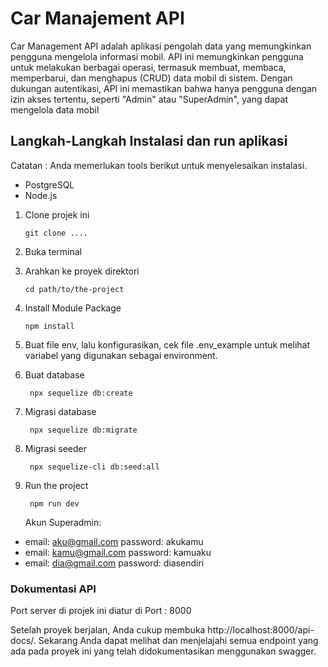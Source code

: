 # Car Manajement API

Car Management API adalah aplikasi pengolah data yang memungkinkan pengguna mengelola informasi mobil. API ini memungkinkan pengguna untuk melakukan berbagai operasi, termasuk membuat, membaca, memperbarui, dan menghapus (CRUD) data mobil di sistem. Dengan dukungan autentikasi, API ini memastikan bahwa hanya pengguna dengan izin akses tertentu, seperti "Admin" atau "SuperAdmin", yang dapat mengelola data mobil

## Langkah-Langkah Instalasi dan run aplikasi

Catatan : Anda memerlukan tools berikut untuk menyelesaikan instalasi.

- PostgreSQL
- Node.js

1.  Clone projek ini

    ```
    git clone ....
    ```

2.  Buka terminal
3.  Arahkan ke proyek direktori
    ```
    cd path/to/the-project
    ```
4.  Install Module Package
    ```
    npm install
    ```
5.  Buat file env, lalu konfigurasikan, cek file .env_example untuk melihat variabel yang digunakan sebagai environment.
6.  Buat database
    ```
     npx sequelize db:create
    ```
7.  Migrasi database
    ```
     npx sequelize db:migrate
    ```
8.  Migrasi seeder
    ```
     npx sequelize-cli db:seed:all
    ```
9.  Run the project
    ```
     npm run dev
    ```
    Akun Superadmin:

- email: aku@gmail.com
  password: akukamu
- email: kamu@gmail.com
  password: kamuaku
- email: dia@gmail.com
  password: diasendiri

### Dokumentasi API

Port server di projek ini diatur di Port : 8000

Setelah proyek berjalan, Anda cukup membuka http://localhost:8000/api-docs/. Sekarang Anda dapat melihat dan menjelajahi semua endpoint yang ada pada proyek ini yang telah didokumentasikan menggunakan swagger.

